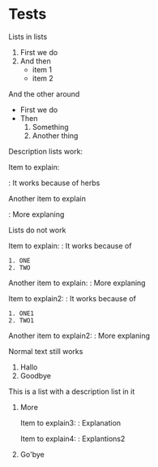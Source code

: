 # Tests

Lists in lists

1. First we do
2. And then
    * item 1
    * item 2

And the other around

* First we do
* Then
    1. Something
    2. Another thing

Description lists work:

Item to explain:

:   It works because of herbs

Another item to explain

:    More explaning

Lists do not work

Item to explain:
:   It works because of

    1. ONE
    2. TWO

Another item to explain:
:   More explaning

Item to explain2:
:   It works because of

    1. ONE1
    2. TWO1

Another item to explain2:
:   More explaning


Normal text still works

1. Hallo
2. Goodbye

This is a list with a description list in it

1. More

    Item to explain3:
    :   Explanation

    Item to explain4:
    :   Explantions2

2. Go'bye
